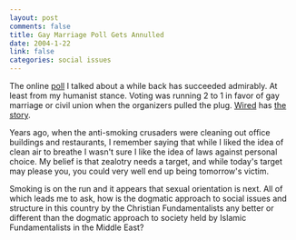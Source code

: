 ```yaml
--- 
layout: post
comments: false
title: Gay Marriage Poll Gets Annulled
date: 2004-1-22
link: false
categories: social issues
---
```

The online <a href="http://www.zanshin.net/blogs/000336.html" title="Cast your vote">poll</a> I talked about a while back has succeeded admirably. At least from my humanist stance. Voting was running 2 to 1 in favor of gay marriage or civil union when the organizers pulled the plug. <a href="http://www.wired.com/" title="wired">Wired</a> has <a href="http://www.wired.com/news/culture/0,1284,61982,00.html" title="Gay Marriage Poll Gets Annulled">the story</a>.

Years ago, when the anti-smoking crusaders were cleaning out office buildings and restaurants, I remember saying that while I liked the idea of clean air to breathe I wasn't sure I like the idea of laws against personal choice. My belief is that zealotry needs a target, and while today's target may please you, you could very well end up being tomorrow's victim.

Smoking is on the run and it appears that sexual orientation is next. All of which leads me to ask, how is the dogmatic approach to social issues and structure in this country by the Christian Fundamentalists any better or different than the dogmatic approach to society held by Islamic Fundamentalists in the Middle East?
